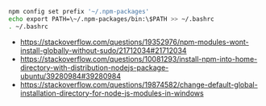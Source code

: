 ```bash
npm config set prefix '~/.npm-packages'
echo export PATH=\~/.npm-packages/bin:\$PATH >> ~/.bashrc
. ~/.bashrc
```

- https://stackoverflow.com/questions/19352976/npm-modules-wont-install-globally-without-sudo/21712034#21712034
- https://stackoverflow.com/questions/10081293/install-npm-into-home-directory-with-distribution-nodejs-package-ubuntu/39280984#39280984
- https://stackoverflow.com/questions/19874582/change-default-global-installation-directory-for-node-js-modules-in-windows
